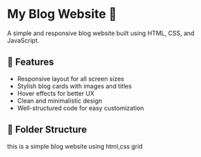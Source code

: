 # My Blog Website 📝

A simple and responsive blog website built using HTML, CSS, and JavaScript.

## 🚀 Features

- Responsive layout for all screen sizes
- Stylish blog cards with images and titles
- Hover effects for better UX
- Clean and minimalistic design
- Well-structured code for easy customization

## 📁 Folder Structure



this  is  a simple blog  website   using html,css grid

